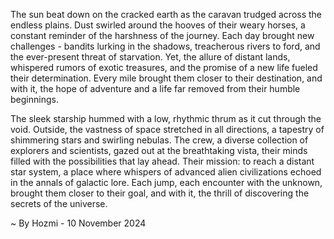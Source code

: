 
The sun beat down on the cracked earth as the caravan trudged across the endless plains. Dust swirled around the hooves of their weary horses, a constant reminder of the harshness of the journey. Each day brought new challenges - bandits lurking in the shadows, treacherous rivers to ford, and the ever-present threat of starvation. Yet, the allure of distant lands, whispered rumors of exotic treasures, and the promise of a new life fueled their determination. Every mile brought them closer to their destination, and with it, the hope of adventure and a life far removed from their humble beginnings.

The sleek starship hummed with a low, rhythmic thrum as it cut through the void. Outside, the vastness of space stretched in all directions, a tapestry of shimmering stars and swirling nebulas. The crew, a diverse collection of explorers and scientists, gazed out at the breathtaking vista, their minds filled with the possibilities that lay ahead. Their mission: to reach a distant star system, a place where whispers of advanced alien civilizations echoed in the annals of galactic lore. Each jump, each encounter with the unknown, brought them closer to their goal, and with it, the thrill of discovering the secrets of the universe. 

~ By Hozmi - 10 November 2024
